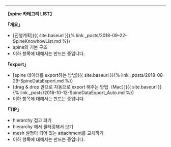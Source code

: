 ---
**【spine 카테고리 LIST】**

**「개요」**
  - [진행계획]({{ site.baseurl }}{% link _posts/2018-09-22-SpineKnowhowList.md %})
  - spine의 기본 구조
  - 이하 항목에 대해서는 만드는 중입니다.

**「export」**
  - [spine 데이터를 export하는 방법]({{ site.baseurl }}{% link _posts/2018-08-29-SpineDataExport.md %})
  - [drag & drop 만으로 자동으로 export 해주는 방법（Mac）]({{ site.baseurl }}{% link _posts/2018-10-12-SpineDataExport_Auto.md %})
  - 이하 항목에 대해서는 만드는 중입니다.

**「TIP」**
  - hierarchy 접고 펴기
  - hierarchy 에서 필터링해서 보기
  - mesh 설정이 되어 있는 attachment를 교체하기
  - 이하 항목에 대해서는 만드는 중입니다.
